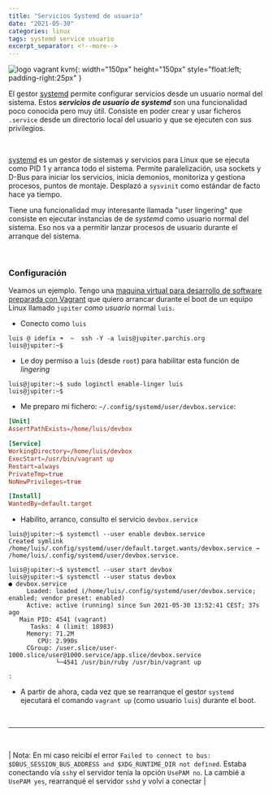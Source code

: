 ```yaml
---
title: "Servicios Systemd de usuario"
date: "2021-05-30"
categories: linux
tags: systemd service usuario
excerpt_separator: <!--more-->
---
```


![logo vagrant kvm](/assets/img/posts/logo-systemd.svg){: width="150px" height="150px" style="float:left; padding-right:25px" } 

El gestor [systemd](https://systemd.io/) permite configurar servicios desde un usuario normal del sistema. Estos ***servicios de usuario de systemd*** son una funcionalidad poco conocida pero muy útil. Consiste en poder crear y usar ficheros `.service` desde un directorio local del usuario y que se ejecuten con sus privilegios. 

<br clear="left"/>
<!--more-->

[systemd](https://systemd.io/) es un gestor de sistemas y servicios para Linux que se ejecuta como PID 1 y arranca todo el sistema. Permite paralelización, usa sockets y D-Bus para iniciar los servicios, inicia demonios, monitoriza y gestiona procesos, puntos de montaje. Desplazó a `sysvinit` como estándar de facto hace ya tiempo.

Tiene una funcionalidad muy interesante llamada "user lingering" que consiste en ejecutar instancias de de *systemd* como usuario normal del sistema. Eso nos va a permitir lanzar procesos de usuario durante el arranque del sistema.

<br/> 

### Configuración

Veamos un ejemplo. Tengo una [maquina virtual para desarrollo de software preparada con Vagrant](https://github.com/LuisPalacios/devbox) que quiero arrancar durante el boot de un equipo Linux llamado `jupiter` *como usuario* normal `luis`.

* Conecto como `luis` 

```console
luis @ idefix ➜  ~  ssh -Y -a luis@jupiter.parchis.org
luis@jupiter:~$ 
```

* Le doy permiso a `luis` (desde `root`) para habilitar esta función de *lingering*

```console
luis@jupiter:~$ sudo loginctl enable-linger luis
luis@jupiter:~$
```

* Me preparo mi fichero: `~/.config/systemd/user/devbox.service`:

```conf
[Unit]
AssertPathExists=/home/luis/devbox

[Service]
WorkingDirectory=/home/luis/devbox
ExecStart=/usr/bin/vagrant up
Restart=always
PrivateTmp=true
NoNewPrivileges=true

[Install]
WantedBy=default.target
```

* Habilito, arranco, consulto el servicio `devbox.service`

```console
luis@jupiter:~$ systemctl --user enable devbox.service
Created symlink /home/luis/.config/systemd/user/default.target.wants/devbox.service → /home/luis/.config/systemd/user/devbox.service.
```

```console
luis@jupiter:~$ systemctl --user start devbox
luis@jupiter:~$ systemctl --user status devbox
● devbox.service
     Loaded: loaded (/home/luis/.config/systemd/user/devbox.service; enabled; vendor preset: enabled)
     Active: active (running) since Sun 2021-05-30 13:52:41 CEST; 37s ago
   Main PID: 4541 (vagrant)
      Tasks: 4 (limit: 18983)
     Memory: 71.2M
        CPU: 2.990s
     CGroup: /user.slice/user-1000.slice/user@1000.service/app.slice/devbox.service
             └─4541 /usr/bin/ruby /usr/bin/vagrant up

:
```

* A partir de ahora, cada vez que se rearranque el gestor `systemd` ejecutará el comando `vagrant up` (como usuario `luis`) durante el boot. 

<br/>

---

<br/>

| Nota: En mi caso reicibí el error `Failed to connect to bus: $DBUS_SESSION_BUS_ADDRESS and $XDG_RUNTIME_DIR not defined`. Estaba conectando vía `ssh`y el servidor tenía la opción `UsePAM no`. La cambié a `UsePAM yes`, rearranqué el servidor `sshd` y volví a conectar |

